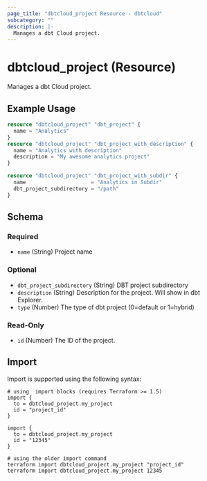 ```yaml
---
page_title: "dbtcloud_project Resource - dbtcloud"
subcategory: ""
description: |-
  Manages a dbt Cloud project.
---
```


# dbtcloud_project (Resource)


Manages a dbt Cloud project.

## Example Usage

```terraform
resource "dbtcloud_project" "dbt_project" {
  name = "Analytics"
}
resource "dbtcloud_project" "dbt_project_with_description" {
  name = "Analytics with description"
  description = "My awesome analytics project"
}

resource "dbtcloud_project" "dbt_project_with_subdir" {
  name                     = "Analytics in Subdir"
  dbt_project_subdirectory = "/path"
}
```

<!-- schema generated by tfplugindocs -->
## Schema

### Required

- `name` (String) Project name

### Optional

- `dbt_project_subdirectory` (String) DBT project subdirectory
- `description` (String) Description for the project. Will show in dbt Explorer.
- `type` (Number) The type of dbt project (0=default or 1=hybrid)

### Read-Only

- `id` (Number) The ID of the project.

## Import

Import is supported using the following syntax:

```shell
# using  import blocks (requires Terraform >= 1.5)
import {
  to = dbtcloud_project.my_project
  id = "project_id"
}

import {
  to = dbtcloud_project.my_project
  id = "12345"
}

# using the older import command
terraform import dbtcloud_project.my_project "project_id"
terraform import dbtcloud_project.my_project 12345
```
